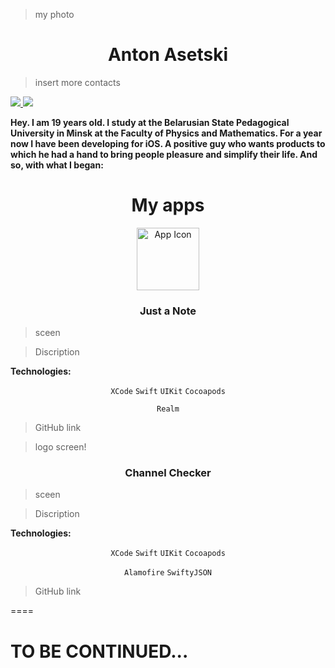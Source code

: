 >my photo
<h1 align="center">Anton Asetski</h1>

<p align="center">

>insert more contacts
<a href="https://github.com/daniel-reiling">

<img src="https://img.shields.io/static/v1?label=Github&message=Anton-Asetski&color=darkgrey">

</a>

<a href="grizzliboom@gmail.com">

<img src="https://img.shields.io/static/v1?label=Email&message=Anton&color=F7831">

</a>
</p>

<p align="center">

**Hey. I am 19 years old. I study at the Belarusian State Pedagogical University in Minsk at the Faculty of Physics and Mathematics. For a year now I have been developing for iOS. A positive guy who wants products to which he had a hand to bring people pleasure and simplify their life. And so, with what I began:**

</p>

  

<h1 align="center">My apps</h1>

  <p align="center">

<img src="/images/noteApp/IconЦршеу.png" alt="App Icon" width="100" height="100">
</p>
<h3 align="center"> Just a Note</h3>

>sceen


</a>

</p>

<p align="center">

>Discription
</p>

**Technologies:**

<p align="center">
<code>XCode</code>
<code>Swift</code>
<code>UIKit</code>
<code>Cocoapods</code>

<p align="center">
<code>Realm</code>
</p>

>GitHub link 
</p>

<p align="center">

>logo screen!
</p>

<h3 align="center"> Channel Checker</h3>
<p align="center">

>sceen

</a>

</p>

<p align="center">

>Discription

</p>

**Technologies:**

<p align="center">
<code>XCode</code>
<code>Swift</code>
<code>UIKit</code>
<code>Cocoapods</code>
</p>
<p align="center">
<code>Alamofire</code>
<code>SwiftyJSON</code>

>GitHub link 
</p>


====


# TO BE CONTINUED...


